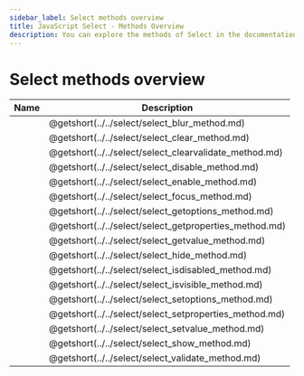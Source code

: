 ```yaml
---
sidebar_label: Select methods overview
title: JavaScript Select - Methods Overview 
description: You can explore the methods of Select in the documentation of the DHTMLX JavaScript UI library. Browse developer guides and API reference, try out code examples and live demos, and download a free 30-day evaluation version of DHTMLX Suite 7.
---
```


# Select methods overview

| Name                                               | Description                                               |
| ------------------------------------------------- | -------------------------------------------------------- |
| [](../../select/select_blur_method.md)          | @getshort(../../select/select_blur_method.md)          |
| [](../../select/select_clear_method.md)         | @getshort(../../select/select_clear_method.md)         |
| [](../../select/select_clearvalidate_method.md) | @getshort(../../select/select_clearvalidate_method.md) |
| [](../../select/select_disable_method.md)       | @getshort(../../select/select_disable_method.md)       |
| [](../../select/select_enable_method.md)        | @getshort(../../select/select_enable_method.md)        |
| [](../../select/select_focus_method.md)         | @getshort(../../select/select_focus_method.md)         |
| [](../../select/select_getoptions_method.md)    | @getshort(../../select/select_getoptions_method.md)    |
| [](../../select/select_getproperties_method.md) | @getshort(../../select/select_getproperties_method.md) |
| [](../../select/select_getvalue_method.md)      | @getshort(../../select/select_getvalue_method.md)      |
| [](../../select/select_hide_method.md)          | @getshort(../../select/select_hide_method.md)          |
| [](../../select/select_isdisabled_method.md)    | @getshort(../../select/select_isdisabled_method.md)    |
| [](../../select/select_isvisible_method.md)     | @getshort(../../select/select_isvisible_method.md)     |
| [](../../select/select_setoptions_method.md)    | @getshort(../../select/select_setoptions_method.md)    |
| [](../../select/select_setproperties_method.md) | @getshort(../../select/select_setproperties_method.md) |
| [](../../select/select_setvalue_method.md)      | @getshort(../../select/select_setvalue_method.md)      |
| [](../../select/select_show_method.md)          | @getshort(../../select/select_show_method.md)          |
| [](../../select/select_validate_method.md)      | @getshort(../../select/select_validate_method.md)      |